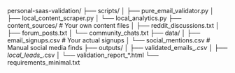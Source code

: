 personal-saas-validation/
├── scripts/
│   ├── pure_email_validator.py
│   ├── local_content_scraper.py
│   └── local_analytics.py
├── content_sources/           # Your own content files
│   ├── reddit_discussions.txt
│   ├── forum_posts.txt
│   └── community_chats.txt
├── data/
│   ├── email_signups.csv     # Your actual signups
│   └── social_mentions.csv   # Manual social media finds
├── outputs/
│   ├── validated_emails_*.csv
│   ├── local_leads_*.csv
│   └── validation_report_*.html
└── requirements_minimal.txt
